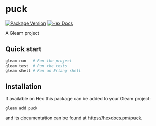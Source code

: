 # puck

[![Package Version](https://img.shields.io/hexpm/v/puck)](https://hex.pm/packages/puck)
[![Hex Docs](https://img.shields.io/badge/hex-docs-ffaff3)](https://hexdocs.pm/puck/)

A Gleam project

## Quick start

```sh
gleam run   # Run the project
gleam test  # Run the tests
gleam shell # Run an Erlang shell
```

## Installation

If available on Hex this package can be added to your Gleam project:

```sh
gleam add puck
```

and its documentation can be found at <https://hexdocs.pm/puck>.
